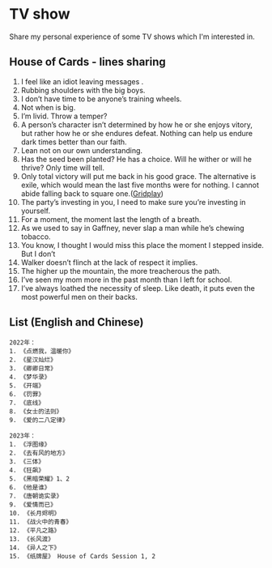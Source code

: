 # TV show 
Share my personal experience of some TV shows which I'm interested in.

## House of Cards - lines sharing

1. I feel like an idiot leaving messages .
2. Rubbing shoulders with the big boys.
3. I don’t have time to be anyone’s training wheels.
4. Not when is big.
5. I’m livid. Throw a temper?
6. A person’s character isn’t determined by how he or she enjoys vitory, but rather how he or she endures defeat. Nothing can help us endure dark times better than our faith.
7. Lean not on our own understanding.
8. Has the seed been planted? He has a choice. Will he wither or will he thrive? Only time will tell.
9. Only total victory will put me back in his good grace. The alternative is exile, which would mean the last five months were for nothing. I cannot abide falling back to square one.([Gridplay](Gridplay.md#House%20of%20card))
10. The party’s investing in you, I need to make sure you’re investing in yourself.
11. For a moment, the moment last the length of a breath.
12. As we used to say in Gaffney, never slap a man  while he’s chewing tobacco.
13. You know, I thought I would miss this place the moment I stepped inside. But I don’t
14. Walker doesn’t flinch at the lack of respect it implies.
15. The higher up the mountain, the more treacherous the path.
16. I’ve seen my mom more in the past month than I left for school.
17. I’ve always loathed the necessity of sleep. Like death, it puts even the most powerful men on their backs.

## List (English and Chinese)
```
2022年：
1. 《点燃我，温暖你》
2. 《星汉灿烂》
3. 《卿卿日常》
4. 《梦华录》
5. 《开端》
6. 《罚罪》
7. 《底线》
8. 《女士的法则》
9. 《爱的二八定律》

2023年：
1. 《浮图缘》
2. 《去有风的地方》
3. 《三体》
4. 《狂飙》
5. 《黑暗荣耀》1、2
6. 《他是谁》
7. 《唐朝诡实录》
9. 《爱情而已》
10. 《长月烬明》
11. 《战火中的青春》
12. 《平凡之路》
13. 《长风渡》
14. 《异人之下》
15. 《纸牌屋》 House of Cards Session 1, 2
```

